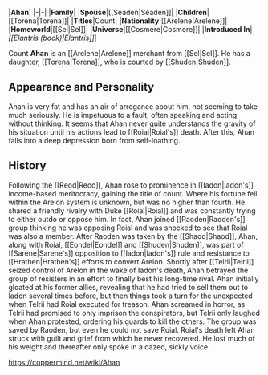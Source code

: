 |**Ahan**|
|-|-|
|**Family**|
|**Spouse**|[[Seaden\|Seaden]]|
|**Children**|[[Torena\|Torena]]|
|**Titles**|Count|
|**Nationality**|[[Arelene\|Arelene]]|
|**Homeworld**|[[Sel\|Sel]]|
|**Universe**|[[Cosmere\|Cosmere]]|
|**Introduced In**|*[[Elantris (book)\|Elantris]]*|

Count **Ahan** is an [[Arelene\|Arelene]] merchant from [[Sel\|Sel]]. He has a daughter, [[Torena\|Torena]], who is courted by [[Shuden\|Shuden]].

## Appearance and Personality
Ahan is very fat and has an air of arrogance about him, not seeming to take much seriously. He is impetuous to a fault, often speaking and acting without thinking. It seems that Ahan never quite understands the gravity of his situation until his actions lead to [[Roial\|Roial's]] death. After this, Ahan falls into a deep depression born from self-loathing.

## History
Following the [[Reod\|Reod]], Ahan rose to prominence in [[Iadon\|Iadon's]] income-based meritocracy, gaining the title of count. Where his fortune fell within the Arelon system is unknown, but was no higher than fourth. He shared a friendly rivalry with Duke [[Roial\|Roial]] and was constantly trying to either outdo or oppose him. In fact, Ahan joined [[Raoden\|Raoden's]] group thinking he was opposing Roial and was shocked to see that Roial was also a member. After Raoden was taken by the [[Shaod\|Shaod]], Ahan, along with Roial, [[Eondel\|Eondel]] and [[Shuden\|Shuden]], was part of [[Sarene\|Sarene's]] opposition to [[Iadon\|Iadon's]] rule and resistance to [[Hrathen\|Hrathen's]] efforts to convert Arelon.
Shortly after [[Telrii\|Telrii]] seized control of Arelon in the wake of Iadon's death, Ahan betrayed the group of resisters in an effort to finally best his long-time rival. Ahan initially gloated at his former allies, revealing that he had tried to sell them out to Iadon several times before, but then things took a turn for the unexpected when Telrii had Roial executed for treason. Ahan screamed in horror, as Telrii had promised to only imprison the conspirators, but Telrii only laughed when Ahan protested, ordering his guards to kill the others. The group was saved by Raoden, but even he could not save Roial. Roial's death left Ahan struck with guilt and grief from which he never recovered. He lost much of his weight and thereafter only spoke in a dazed, sickly voice.



https://coppermind.net/wiki/Ahan
